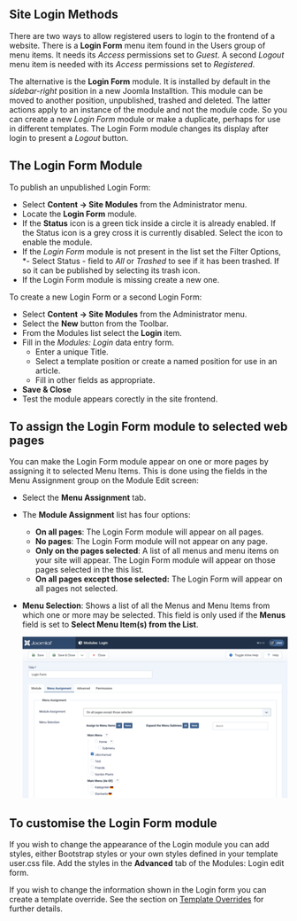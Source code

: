 <!-- Filename: Enabling_the_Login_Form_module / Display title: Login Form -->

## Site Login Methods

There are two ways to allow registered users to login to the frontend of a
website. There is a **Login Form** menu item found in the Users group of menu
items. It needs its *Access* permissions set to *Guest*. A second *Logout* menu
item is needed with its *Access* permissions set to *Registered*.

The alternative is the **Login Form** module. It is installed by default in the
*sidebar-right* position in a new Joomla Installtion. This module can be moved
to another position, unpublished, trashed and deleted. The latter actions
apply to an instance of the module and not the module code. So you can create
a new *Login Form* module or make a duplicate, perhaps for use in different
templates. The Login Form module changes its display after login to present
a *Logout* button.

## The Login Form Module

To publish an unpublished Login Form:

*  Select **Content → Site Modules** from the Administrator menu.
*  Locate the **Login Form** module.
*  If the **Status** icon is a green tick inside a circle it is already
enabled. If the Status icon is a grey cross it is currently disabled. Select
the icon to enable the module.
* If the *Login Form* module is not present in the list set the Filter Options,
*- Select Status - field to *All* or *Trashed* to see if it has been trashed.
If so it can be published by selecting its trash icon.
* If the Login Form module is missing create a new one.

To create a new Login Form or a second Login Form:

*  Select **Content → Site Modules** from the Administrator menu.
* Select the **New** button from the Toolbar.
* From the Modules list select the **Login** item.
* Fill in the *Modules: Login* data entry form.
  - Enter a unique Title.
  - Select a template position or create a named position for use in an article.
  - Fill in other fields as appropriate.
* **Save & Close**
* Test the module appears corectly in the site frontend.

## To assign the Login Form module to selected web pages

You can make the Login Form module appear on one or more pages by
assigning it to selected Menu Items. This is done using the fields in
the Menu Assignment group on the Module Edit screen:

- Select the **Menu Assignment** tab.
- The **Module Assignment** list has four options:
  - **On all pages**: The Login Form module will appear on all pages.
  - **No pages**: The Login Form module will not appear on any page.
  - **Only on the pages selected**: A list of all menus and menu items on your
  site will appear. The Login Form module will appear on those pages selected
  in the this list.
  - **On all pages except those selected:** The Login Form will appear on all
  pages not selected.
- **Menu Selection**: Shows a list of all the Menus and Menu Items from
  which one or more may be selected. This field is only used if the
  **Menus** field is set to **Select Menu Item(s) from the List**.

  ![module menu assignment](../../../images/en/modules/modules-login-menu-assignment.png "Login module menu assignment")

## To customise the Login Form module

If you wish to change the appearance of the Login module you can add styles,
either Bootstrap styles or your own styles defined in your template user.css
file. Add the styles in the **Advanced** tab of the Modules: Login edit form.

If you wish to change the information shown in the Login form you can create
a template override. See the section on
[Template Overrides](jdocmanual?article=user/templates/template-overrides)
for further details.
